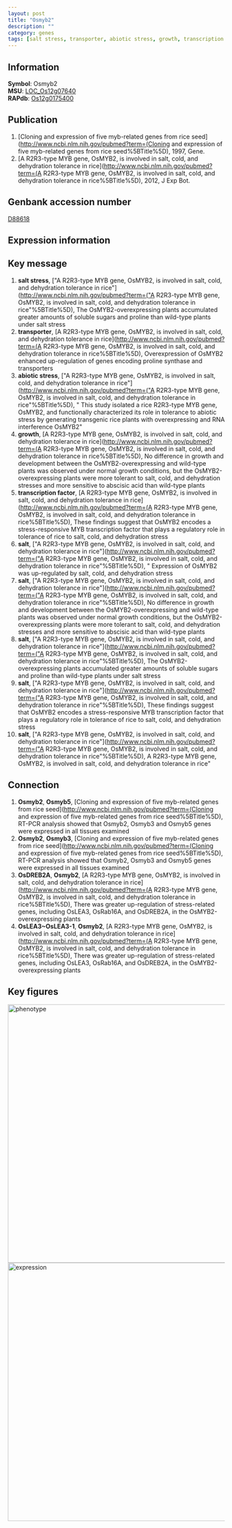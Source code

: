 ```yaml
---
layout: post
title: "Osmyb2"
description: ""
category: genes
tags: [salt stress, transporter, abiotic stress, growth, transcription factor, salt, Gene]
---
```


## Information
__Symbol__: Osmyb2  
__MSU__: [LOC_Os12g07640](http://rice.plantbiology.msu.edu/cgi-bin/ORF_infopage.cgi?orf=LOC_Os12g07640)  
__RAPdb__: [Os12g0175400](http://rapdb.dna.affrc.go.jp/viewer/gbrowse_details/irgsp1?name=Os12g0175400)  

## Publication
1. [Cloning and expression of five myb-related genes from rice seed](http://www.ncbi.nlm.nih.gov/pubmed?term=(Cloning and expression of five myb-related genes from rice seed%5BTitle%5D), 1997, Gene.
2. [A R2R3-type MYB gene, OsMYB2, is involved in salt, cold, and dehydration tolerance in rice](http://www.ncbi.nlm.nih.gov/pubmed?term=(A R2R3-type MYB gene, OsMYB2, is involved in salt, cold, and dehydration tolerance in rice%5BTitle%5D), 2012, J Exp Bot.

## Genbank accession number
[D88618](http://www.ncbi.nlm.nih.gov/nuccore/D88618)

## Expression information

## Key message
1. __salt stress__, ["A R2R3-type MYB gene, OsMYB2, is involved in salt, cold, and dehydration tolerance in rice"](http://www.ncbi.nlm.nih.gov/pubmed?term=("A R2R3-type MYB gene, OsMYB2, is involved in salt, cold, and dehydration tolerance in rice"%5BTitle%5D),  The OsMYB2-overexpressing plants accumulated greater amounts of soluble sugars and proline than wild-type plants under salt stress
2. __transporter__, [A R2R3-type MYB gene, OsMYB2, is involved in salt, cold, and dehydration tolerance in rice](http://www.ncbi.nlm.nih.gov/pubmed?term=(A R2R3-type MYB gene, OsMYB2, is involved in salt, cold, and dehydration tolerance in rice%5BTitle%5D),  Overexpression of OsMYB2 enhanced up-regulation of genes encoding proline synthase and transporters
3. __abiotic stress__, ["A R2R3-type MYB gene, OsMYB2, is involved in salt, cold, and dehydration tolerance in rice"](http://www.ncbi.nlm.nih.gov/pubmed?term=("A R2R3-type MYB gene, OsMYB2, is involved in salt, cold, and dehydration tolerance in rice"%5BTitle%5D), " This study isolated a rice R2R3-type MYB gene, OsMYB2, and functionally characterized its role in tolerance to abiotic stress by generating transgenic rice plants with overexpressing and RNA interference OsMYB2"
4. __growth__, [A R2R3-type MYB gene, OsMYB2, is involved in salt, cold, and dehydration tolerance in rice](http://www.ncbi.nlm.nih.gov/pubmed?term=(A R2R3-type MYB gene, OsMYB2, is involved in salt, cold, and dehydration tolerance in rice%5BTitle%5D),  No difference in growth and development between the OsMYB2-overexpressing and wild-type plants was observed under normal growth conditions, but the OsMYB2-overexpressing plants were more tolerant to salt, cold, and dehydration stresses and more sensitive to abscisic acid than wild-type plants
5. __transcription factor__, [A R2R3-type MYB gene, OsMYB2, is involved in salt, cold, and dehydration tolerance in rice](http://www.ncbi.nlm.nih.gov/pubmed?term=(A R2R3-type MYB gene, OsMYB2, is involved in salt, cold, and dehydration tolerance in rice%5BTitle%5D),  These findings suggest that OsMYB2 encodes a stress-responsive MYB transcription factor that plays a regulatory role in tolerance of rice to salt, cold, and dehydration stress
6. __salt__, ["A R2R3-type MYB gene, OsMYB2, is involved in salt, cold, and dehydration tolerance in rice"](http://www.ncbi.nlm.nih.gov/pubmed?term=("A R2R3-type MYB gene, OsMYB2, is involved in salt, cold, and dehydration tolerance in rice"%5BTitle%5D), " Expression of OsMYB2 was up-regulated by salt, cold, and dehydration stress
7. __salt__, ["A R2R3-type MYB gene, OsMYB2, is involved in salt, cold, and dehydration tolerance in rice"](http://www.ncbi.nlm.nih.gov/pubmed?term=("A R2R3-type MYB gene, OsMYB2, is involved in salt, cold, and dehydration tolerance in rice"%5BTitle%5D),  No difference in growth and development between the OsMYB2-overexpressing and wild-type plants was observed under normal growth conditions, but the OsMYB2-overexpressing plants were more tolerant to salt, cold, and dehydration stresses and more sensitive to abscisic acid than wild-type plants
8. __salt__, ["A R2R3-type MYB gene, OsMYB2, is involved in salt, cold, and dehydration tolerance in rice"](http://www.ncbi.nlm.nih.gov/pubmed?term=("A R2R3-type MYB gene, OsMYB2, is involved in salt, cold, and dehydration tolerance in rice"%5BTitle%5D),  The OsMYB2-overexpressing plants accumulated greater amounts of soluble sugars and proline than wild-type plants under salt stress
9. __salt__, ["A R2R3-type MYB gene, OsMYB2, is involved in salt, cold, and dehydration tolerance in rice"](http://www.ncbi.nlm.nih.gov/pubmed?term=("A R2R3-type MYB gene, OsMYB2, is involved in salt, cold, and dehydration tolerance in rice"%5BTitle%5D),  These findings suggest that OsMYB2 encodes a stress-responsive MYB transcription factor that plays a regulatory role in tolerance of rice to salt, cold, and dehydration stress
10. __salt__, ["A R2R3-type MYB gene, OsMYB2, is involved in salt, cold, and dehydration tolerance in rice"](http://www.ncbi.nlm.nih.gov/pubmed?term=("A R2R3-type MYB gene, OsMYB2, is involved in salt, cold, and dehydration tolerance in rice"%5BTitle%5D), A R2R3-type MYB gene, OsMYB2, is involved in salt, cold, and dehydration tolerance in rice"

## Connection
1. __Osmyb2__, __Osmyb5__, [Cloning and expression of five myb-related genes from rice seed](http://www.ncbi.nlm.nih.gov/pubmed?term=(Cloning and expression of five myb-related genes from rice seed%5BTitle%5D),  RT-PCR analysis showed that Osmyb2, Osmyb3 and Osmyb5 genes were expressed in all tissues examined
2. __Osmyb2__, __Osmyb3__, [Cloning and expression of five myb-related genes from rice seed](http://www.ncbi.nlm.nih.gov/pubmed?term=(Cloning and expression of five myb-related genes from rice seed%5BTitle%5D),  RT-PCR analysis showed that Osmyb2, Osmyb3 and Osmyb5 genes were expressed in all tissues examined
3. __OsDREB2A__, __Osmyb2__, [A R2R3-type MYB gene, OsMYB2, is involved in salt, cold, and dehydration tolerance in rice](http://www.ncbi.nlm.nih.gov/pubmed?term=(A R2R3-type MYB gene, OsMYB2, is involved in salt, cold, and dehydration tolerance in rice%5BTitle%5D),  There was greater up-regulation of stress-related genes, including OsLEA3, OsRab16A, and OsDREB2A, in the OsMYB2-overexpressing plants
4. __OsLEA3~OsLEA3-1__, __Osmyb2__, [A R2R3-type MYB gene, OsMYB2, is involved in salt, cold, and dehydration tolerance in rice](http://www.ncbi.nlm.nih.gov/pubmed?term=(A R2R3-type MYB gene, OsMYB2, is involved in salt, cold, and dehydration tolerance in rice%5BTitle%5D),  There was greater up-regulation of stress-related genes, including OsLEA3, OsRab16A, and OsDREB2A, in the OsMYB2-overexpressing plants

## Key figures
<img src="http://ricencode.github.io/images/Osmyb2.pheno.png" alt="phenotype"  style="width: 600px;"/>

<img src="http://ricencode.github.io/images/Osmyb2.exp.png" alt="expression"  style="width: 600px;"/>


